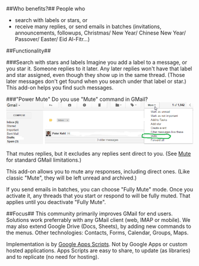 ##Who benefits?##
People who
 * search with labels or stars, or
 * receive many replies, or send emails in batches (invitations, announcements, followups, Christmas/ New Year/ Chinese New Year/ Passover/ Easter/ Eid Al-Fitr...)

##Functionality##

###Search with stars and labels
Imagine you add a label to a message, or you star it. Someone replies to it later. Any later replies won't have that label and star assigned, even though they show up in the same thread. (Those later messages don't get found when you search under that label or star.) This add-on helps you find such messages.

###"Power Mute"
Do you use "Mute" command in GMail?
![Mute button](img/Mute.png)

That mutes replies, but it excludes any replies sent direct to you. (See [Mute](http://smallbusiness.chron.com/mute-mean-gmail-62428.html) for standard GMail limitations.)

This add-on allows you to mute any responses, including direct ones. (Like classic "Mute", they will be left unread and archived.)

If you send emails in batches, you can choose "Fully Mute" mode. Once you activate it, any threads that you start or respond to will be fully muted. That applies until you deactivate "Fully Mute".

##Focus##
This community primarily improves GMail for end users. Solutions work preferrably with any GMail client (web, IMAP or mobile). We may also extend Google Drive (Docs, Sheets), by adding new commands to the menus. Other technologies: Contacts, Forms, Calendar, Groups, Maps.

Implementation is by [Google Apps Scripts](https://www.google.com/script/start/). Not by Google Apps or custom hosted applications. Apps Scripts are easy to share, to update (as libraries) and to replicate (no need for hosting).
